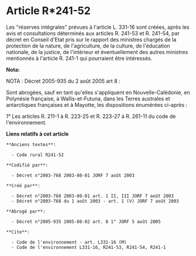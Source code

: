 # Article R*241-52

Les "réserves intégrales" prévues à l'article L. 331-16 sont créées, après les avis et consultations déterminés aux articles
R. 241-53 et R. 241-54, par décret en Conseil d'Etat pris sur le rapport des ministres chargés de la protection de la nature,
de l'agriculture, de la culture, de l'éducation nationale, de la justice, de l'intérieur et éventuellement des autres
ministres mentionnés à l'article R. 241-1 qui pourraient être intéressés.

**Nota:**

NOTA : Décret 2005-935 du 2 août 2005 art 8 :

Sont abrogées, sauf en tant qu'elles s'appliquent en Nouvelle-Calédonie, en Polynésie française, à Wallis-et-Futuna, dans les
Terres australes et antarctiques françaises et à Mayotte, les dispositions énumérées ci-après :

1° Les articles R. 211-1 à R. 223-25 et R. 223-27 à R. 261-11 du code de l'environnement.

**Liens relatifs à cet article**

	**Anciens textes**:

	  - Code rural R241-52

	**Codifié par**:

	  - Décret n°2003-768 2003-08-01 JORF 7 août 2003

	**Créé par**:

	  - Décret n°2003-768 2003-08-01 art. 1 II, III JORF 7 août 2003
	  - Décret n°2003-768 du 1 août 2003 - art. 1 (V) JORF 7 août 2003

	**Abrogé par**:

	  - Décret n°2005-935 2005-08-02 art. 8 1° JORF 5 août 2005

	**Cite**:

	  - Code de l'environnement - art. L331-16 (M)
	  - Code de l'environnement L331-16, R241-53, R241-54, R241-1
